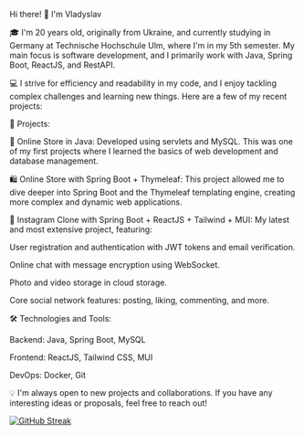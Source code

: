 Hi there! 👋 I'm Vladyslav

🎓 I'm 20 years old, originally from Ukraine, and currently studying in Germany at Technische Hochschule Ulm, where I'm in my 5th semester. My main focus is software development, and I primarily work with Java, Spring Boot, ReactJS, and RestAPI.

💻 I strive for efficiency and readability in my code, and I enjoy tackling complex challenges and learning new things. Here are a few of my recent projects:

🚀 Projects:

🛒 Online Store in Java: Developed using servlets and MySQL. This was one of my first projects where I learned the basics of web development and database management.

🛍️ Online Store with Spring Boot + Thymeleaf: This project allowed me to dive deeper into Spring Boot and the Thymeleaf templating engine, creating more complex and dynamic web applications.

📸 Instagram Clone with Spring Boot + ReactJS + Tailwind + MUI: My latest and most extensive project, featuring:

User registration and authentication with JWT tokens and email verification.

Online chat with message encryption using WebSocket.

Photo and video storage in cloud storage.

Core social network features: posting, liking, commenting, and more.


🛠️ Technologies and Tools:

Backend: Java, Spring Boot, MySQL

Frontend: ReactJS, Tailwind CSS, MUI

DevOps: Docker, Git

💡 I'm always open to new projects and collaborations. If you have any interesting ideas or proposals, feel free to reach out!

[![GitHub Streak](https://github-readme-streak-stats.herokuapp.com?user=VKVlad&theme=dark&hide_border=true&mode=weekly)](https://git.io/streak-stats)
